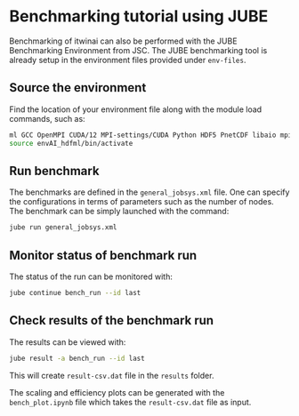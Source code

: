 # Benchmarking tutorial using JUBE

Benchmarking of itwinai can also be performed with the JUBE Benchmarking Environment from JSC.
The JUBE benchmarking tool is already setup in the environment files provided under `env-files`.

## Source the environment

Find the location of your environment file along with the module load commands, such as:

```bash
ml GCC OpenMPI CUDA/12 MPI-settings/CUDA Python HDF5 PnetCDF libaio mpi4py
source envAI_hdfml/bin/activate
```

## Run benchmark

The benchmarks are defined in the `general_jobsys.xml` file. 
One can specify the configurations in terms of parameters such as the number of nodes.
The benchmark can be simply launched with the command:

```bash
jube run general_jobsys.xml
```

## Monitor status of benchmark run

The status of the run can be monitored with:

```bash
jube continue bench_run --id last
```

## Check results of the benchmark run

The results can be viewed with:

```bash
jube result -a bench_run --id last
```

This will create `result-csv.dat` file in the `results` folder.

The scaling and efficiency plots can be generated with the `bench_plot.ipynb` file which takes the `result-csv.dat` file as input.
